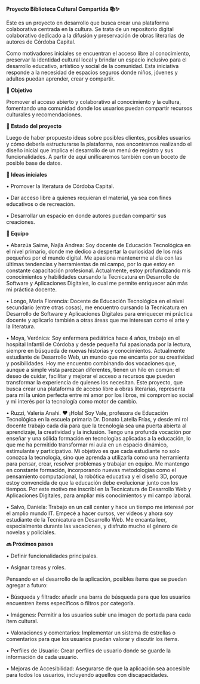 **Proyecto Biblioteca Cultural Compartida 📚✨**

Este es un proyecto en desarrollo que busca crear una plataforma colaborativa centrada en la cultura. Se trata de un repositorio digital colaborativo dedicado a la difusión y preservación de obras literarias de autores de Córdoba Capital.

Como motivadores iniciales se encuentran el acceso libre al conocimiento, preservar la identidad cultural local y brindar un espacio inclusivo para el desarrollo educativo, artístico y social de la comunidad. Esta iniciativa responde a la necesidad de espacios seguros donde niños, jóvenes y adultos puedan aprender, crear y compartir.

**🎯 Objetivo**

Promover el acceso abierto y colaborativo al conocimiento y la cultura, fomentando una comunidad donde los usuarios puedan compartir recursos culturales y recomendaciones.

**🚧 Estado del proyecto**

Luego de haber propuesto ideas sobre posibles clientes, posibles usuarios y cómo debería estructurarse la plataforma, nos encontramos realizando el diseño inicial que implica el desarrollo de un menú de registro y sus funcionalidades. A partir de aquí unificaremos también con un boceto de posible base de datos.

**🧠 Ideas iniciales**

•	Promover la literatura de Córdoba Capital.

•	Dar acceso libre a quienes requieran el material, ya sea con fines educativos o de recreación.

•	Desarrollar un espacio en donde autores puedan compartir sus creaciones.

**👥 Equipo**

•	Abarzúa Saime, Najla Andrea: Soy docente de Educación Tecnológica en el nivel primario, donde me dedico a despertar la curiosidad de los más pequeños por el mundo digital. Me apasiona mantenerme al día con las últimas tendencias y herramientas de mi campo, por lo que estoy en constante capacitación profesional. Actualmente, estoy profundizando mis conocimientos y habilidades cursando la Tecnicatura en Desarrollo de Software y Aplicaciones Digitales, lo cual me permite enriquecer aún más mi práctica docente.

•	Longo, María Florencia: Docente de Educación Tecnológica en el nivel secundario (entre otras cosas), me encuentro cursando la Tecnicatura en Desarrollo de Software y Aplicaciones Digitales para enriquecer mi práctica docente y aplicarlo también a otras áreas que me interesan como el arte y la literatura.

•	Moya, Verónica:  Soy enfermera pediátrica hace 4 años, trabajo en el hospital Infantil de Córdoba y desde pequeña fui apasionada por la lectura, siempre en búsqueda de nuevas historias y conocimientos. Actualmente estudiante de Desarrollo Web, un mundo que me encanta por su creatividad y posibilidades. Hoy me encuentro combinando dos vocaciones que, aunque a simple vista parezcan diferentes, tienen un hilo en común: el deseo de cuidar, facilitar y mejorar el acceso a recursos que pueden transformar la experiencia de quienes los necesitan. Este proyecto, que busca crear una plataforma de acceso libre a obras literarias, representa para mí la unión perfecta entre mi amor por los libros, mi compromiso social y mi interés por la tecnología como motor de cambio.

•	Ruzzi, Valeria Anahi. ♥ ¡Hola! Soy Vale, profesora de Educación Tecnológica en la escuela primaria Dr. Donato Latella Frías, y desde mi rol docente trabajo cada día para que la tecnología sea una puerta abierta al aprendizaje, la creatividad y la inclusión. Tengo una profunda vocación por enseñar y una sólida formación en tecnologías aplicadas a la educación, lo que me ha permitido transformar mi aula en un espacio dinámico, estimulante y participativo. Mi objetivo es que cada estudiante no solo conozca la tecnología, sino que aprenda a utilizarla como una herramienta para pensar, crear, resolver problemas y trabajar en equipo. Me mantengo en constante formación, incorporando nuevas metodologías como el pensamiento computacional, la robótica educativa y el diseño 3D, porque estoy convencida de que la educación debe evolucionar junto con los tiempos. Por este motivo me inscribí en la Tecnicatura de Desarrollo Web y Aplicaciones Digitales, para ampliar mis conocimientos y mi campo laboral.

•	Salvo, Daniela: Trabajo en un call center y hace un tiempo me interesé por el amplio mundo IT. Empecé a hacer cursos, ver videos y ahora soy estudiante de la Tecnicatura en Desarrollo Web. Me encanta leer, especialmente durante las vacaciones, y disfruto mucho el género de novelas y policiales.

**🔜 Próximos pasos**

•	Definir funcionalidades principales.

•	Asignar tareas y roles.

Pensando en el desarrollo de la aplicación, posibles ítems que se puedan agregar a futuro:

•	Búsqueda y filtrado: añadir una barra de búsqueda para que los usuarios encuentren ítems específicos o filtros por categoría.

•	Imágenes: Permitir a los usuarios subir una imagen de portada para cada ítem cultural.

•	Valoraciones y comentarios: Implementar un sistema de estrellas o comentarios para que los usuarios puedan valorar y discutir los ítems.

•	Perfiles de Usuario: Crear perfiles de usuario donde se guarde la información de cada usuario.

•	Mejoras de Accesibilidad: Asegurarse de que la aplicación sea accesible para todos los usuarios, incluyendo aquellos con discapacidades.

